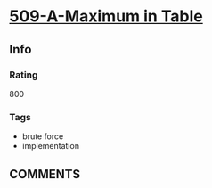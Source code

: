 # [509-A-Maximum in Table](https://codeforces.com/problemset/problem/509/A)

## Info

### Rating

800

### Tags

- brute force
- implementation

## __COMMENTS__

> 
